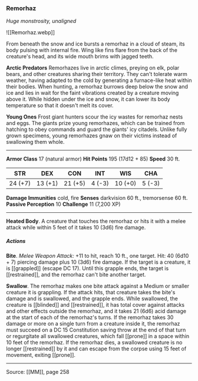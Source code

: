 ### Remorhaz
_Huge monstrosity, unaligned_

![[Remorhaz.webp]]

From beneath the snow and ice bursts a remorhaz in a cloud of steam, its body pulsing with internal fire. Wing like fins flare from the back of the creature's head, and its wide mouth brims with jagged teeth.

**Arctic Predators** Remorhazes live in arctic climes, preying on elk, polar bears, and other creatures sharing their territory. They can't tolerate warm weather, having adapted to the cold by generating a furnace-like heat within their bodies. When hunting, a remorhaz burrows deep below the snow and ice and lies in wait for the faint vibrations created by a creature moving above it. While hidden under the ice and snow, it can lower its body temperature so that it doesn't melt its cover.


**Young Ones** Frost giant hunters scour the icy wastes for remorhaz nests and eggs. The giants prize young remorhazes, which can be trained from hatching to obey commands and guard the giants' icy citadels. Unlike fully grown specimens, young remorhazes gnaw on their victims instead of swallowing them whole.






---

**Armor Class** 17 (natural armor)
**Hit Points** 195 (17d12 + 85)
**Speed** 30 ft.

| STR     | DEX     | CON     | INT     | WIS     | CHA     |
|---------|---------|---------|---------|---------|---------|
| 24 (+7) | 13 (+1) | 21 (+5) | 4 (-3) | 10 (+0) | 5 (-3) |

**Damage Immunities** cold, fire
**Senses** darkvision 60 ft., tremorsense 60 ft.
**Passive Perception** 10
**Challenge** 11 (7,200 XP)

---

**Heated Body**. A creature that touches the remorhaz or hits it with a melee attack while within 5 feet of it takes 10 (3d6) fire damage.

##### Actions
**Bite**. _Melee Weapon Attack:_ +11 to hit, reach 10 ft., one target. Hit: 40 (6d10 + 7) piercing damage plus 10 (3d6) fire damage. If the target is a creature, it is [[grappled]] (escape DC 17). Until this grapple ends, the target is [[restrained]], and the remorhaz can't bite another target.

**Swallow**. The remorhaz makes one bite attack against a Medium or smaller creature it is grappling. If the attack hits, that creature takes the bite's damage and is swallowed, and the grapple ends. While swallowed, the creature is [[blinded]] and [[restrained]], it has total cover against attacks and other effects outside the remorhaz, and it takes 21 (6d6) acid damage at the start of each of the remorhaz's turns. If the remorhaz takes 30 damage or more on a single turn from a creature inside it, the remorhaz must succeed on a DC 15 Constitution saving throw at the end of that turn or regurgitate all swallowed creatures, which fall [[prone]] in a space within 10 feet of the remorhaz. If the remorhaz dies, a swallowed creature is no longer [[restrained]] by it and can escape from the corpse using 15 feet of movement, exiting [[prone]].


---

Source: [[MM]], page 258